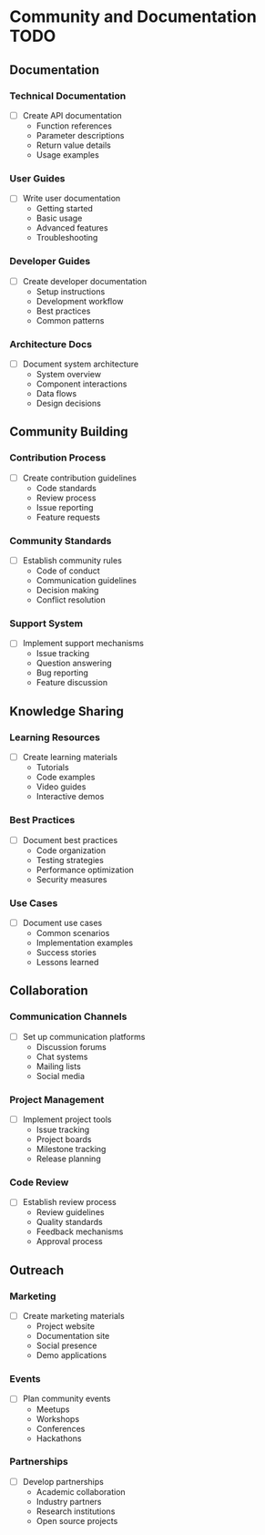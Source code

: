 # Community and Documentation TODO

## Documentation

### Technical Documentation
- [ ] Create API documentation
  * Function references
  * Parameter descriptions
  * Return value details
  * Usage examples

### User Guides
- [ ] Write user documentation
  * Getting started
  * Basic usage
  * Advanced features
  * Troubleshooting

### Developer Guides
- [ ] Create developer documentation
  * Setup instructions
  * Development workflow
  * Best practices
  * Common patterns

### Architecture Docs
- [ ] Document system architecture
  * System overview
  * Component interactions
  * Data flows
  * Design decisions

## Community Building

### Contribution Process
- [ ] Create contribution guidelines
  * Code standards
  * Review process
  * Issue reporting
  * Feature requests

### Community Standards
- [ ] Establish community rules
  * Code of conduct
  * Communication guidelines
  * Decision making
  * Conflict resolution

### Support System
- [ ] Implement support mechanisms
  * Issue tracking
  * Question answering
  * Bug reporting
  * Feature discussion

## Knowledge Sharing

### Learning Resources
- [ ] Create learning materials
  * Tutorials
  * Code examples
  * Video guides
  * Interactive demos

### Best Practices
- [ ] Document best practices
  * Code organization
  * Testing strategies
  * Performance optimization
  * Security measures

### Use Cases
- [ ] Document use cases
  * Common scenarios
  * Implementation examples
  * Success stories
  * Lessons learned

## Collaboration

### Communication Channels
- [ ] Set up communication platforms
  * Discussion forums
  * Chat systems
  * Mailing lists
  * Social media

### Project Management
- [ ] Implement project tools
  * Issue tracking
  * Project boards
  * Milestone tracking
  * Release planning

### Code Review
- [ ] Establish review process
  * Review guidelines
  * Quality standards
  * Feedback mechanisms
  * Approval process

## Outreach

### Marketing
- [ ] Create marketing materials
  * Project website
  * Documentation site
  * Social presence
  * Demo applications

### Events
- [ ] Plan community events
  * Meetups
  * Workshops
  * Conferences
  * Hackathons

### Partnerships
- [ ] Develop partnerships
  * Academic collaboration
  * Industry partners
  * Research institutions
  * Open source projects
